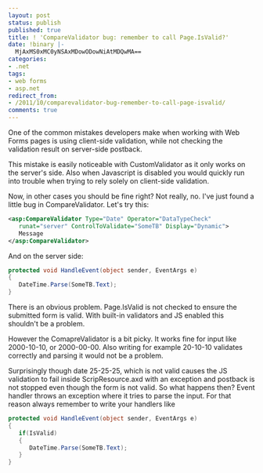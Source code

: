 ```yaml
---
layout: post
status: publish
published: true
title: ! 'CompareValidator bug: remember to call Page.IsValid?'
date: !binary |-
  MjAxMS0xMC0yNSAxMDowODowNiAtMDQwMA==
categories:
- .net
tags:
- web forms
- asp.net
redirect_from:
- /2011/10/comparevalidator-bug-remember-to-call-page-isvalid/
comments: true
---
```


One of the common mistakes developers make when working with Web Forms pages is using client-side validation, while not 
checking the validation result on server-side postback.

This mistake is easily noticeable with CustomValidator as it only works on the server's side. Also when Javascript is 
disabled you would quickly run into trouble when trying to rely solely on client-side validation.

<!--more-->

Now, in other cases you should be fine right? Not really, no. I've just found a little bug in CompareValidator. Let's 
try this:

``` xml
<asp:CompareValidator Type="Date" Operator="DataTypeCheck"
   runat="server" ControlToValidate="SomeTB" Display="Dynamic">
   Message
</asp:CompareValidator>
```

And on the server side:

``` c#
protected void HandleEvent(object sender, EventArgs e)
{
   DateTime.Parse(SomeTB.Text);
}
```

There is an obvious problem. Page.IsValid is not checked to ensure the submitted form is valid. With built-in validators
and JS enabled this shouldn't be a problem.

However the ComapreValidator is a bit picky. It works fine for input like 2000-10-10, or 2000-00-00. Also writing for
example 20-10-10 validates correctly and parsing it would not be a problem.

Surprisingly though date 25-25-25, which is not valid causes the JS validation to fail inside ScripResource.axd with an
exception and postback is not stopped even though the form is not valid. So what happens then? Event handler throws an
exception where it tries to parse the input. For that reason always remember to write your handlers like

``` c#
protected void HandleEvent(object sender, EventArgs e)
{
   if(IsValid)
   {
      DateTime.Parse(SomeTB.Text);
   }
}
```
